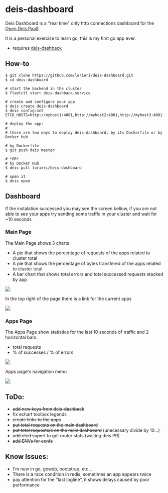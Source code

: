 # deis-dashboard

Deis Dashboard is a "real time" only http connections dashboard for the [Open Deis PaaS](http://deis.io)

It is a personal exercise to learn go, this is my first go app ever.

* requires [deis-dashback](https://github.com/lorieri/deis-dashback)

## How-to

```
$ git clone https://github.com/lorieri/deis-dashboard.git
$ cd deis-dashboard

# start the backend in the cluster
$ fleetctl start deis-dashback.service

# create and configure your app
$ deis create deis-dashboard
$ deis config:set ETCD_HOSTS=http://myhost1:4001,http://myhost2:4001,http://myhost3:4001

# deploy the app:
#
# there are two ways to deploy deis-dashboard, by its Dockerfile or by Docker Hub

# by Dockerfile
$ git push deis master

# *OR*
# by Docker Hub
$ deis pull lorieri/deis-dashboard

# open it
$ deis open
```

## Dashboard

If the instalation successed you may see the screen bellow, if you are not able to see your apps try sending some traffic in your cluster and wait for ~10 seconds

### Main Page

The Main Page shows 3 charts
 * A pie that shows the percentage of requests of the apps related to cluster total
 * A pie that shows the percentage of bytes transfered of the apps related to cluster total
 * A bar chart that shows total errors and total successed requests stacked by app

![](https://github.com/lorieri/deis-dashboard/wiki/images/dashboard.png?)

In the top right of the page there is a link for the current apps

![](https://github.com/lorieri/deis-dashboard/wiki/images/dashboardgoapp.png?)

### Apps Page

The Apps Page show statistics for the last 10 seconds of traffic and 2 horizontal bars: 
  * total requests
  * % of successes / % of errors

![](https://github.com/lorieri/deis-dashboard/wiki/images/dashboardapp.png?)

Apps page's navigation menu

![](https://github.com/lorieri/deis-dashboard/wiki/images/dashboardappmenu.png?)


## ToDo:

 * ~~add new keys from deis-dashback~~
 * fix echart toolbox legends
 * ~~create links to the apps~~
 * ~~put total requests on the main dashboard~~
 * ~~put total requests/s on the main dashboard~~ (unecessary divide by 10...)
 * ~~add etcd suport~~ to get router stats (waiting deis PR)
 * ~~add ENVs for confs~~

## Know Issues:

 * I'm new in go, goweb, bootstrap, etc...
 * There is a race condition in redis, sometimes an app appears twice
 * pay attention for the "last logline", it shows delays caused by poor performance
